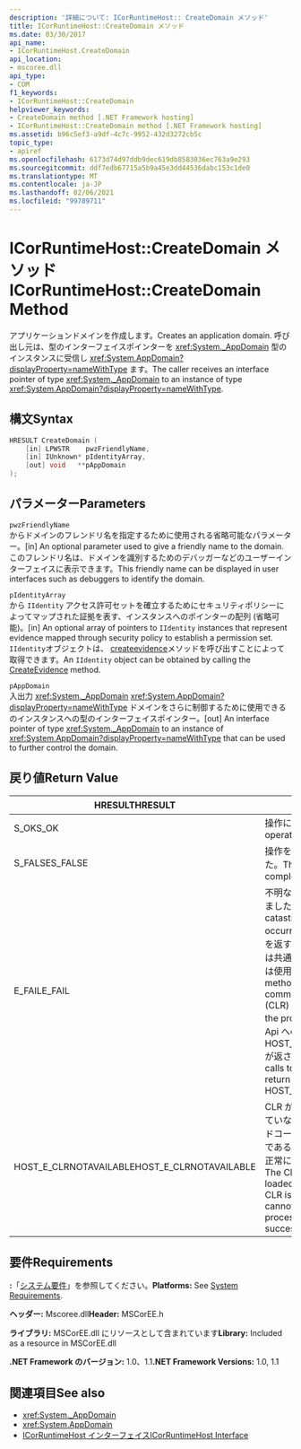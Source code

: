 ```yaml
---
description: '詳細について: ICorRuntimeHost:: CreateDomain メソッド'
title: ICorRuntimeHost::CreateDomain メソッド
ms.date: 03/30/2017
api_name:
- ICorRuntimeHost.CreateDomain
api_location:
- mscoree.dll
api_type:
- COM
f1_keywords:
- ICorRuntimeHost::CreateDomain
helpviewer_keywords:
- CreateDomain method [.NET Framework hosting]
- ICorRuntimeHost::CreateDomain method [.NET Framework hosting]
ms.assetid: b96c5ef3-a9df-4c7c-9952-432d3272cb5c
topic_type:
- apiref
ms.openlocfilehash: 6173d74d97ddb9dec619db8583036ec763a9e293
ms.sourcegitcommit: ddf7edb67715a5b9a45e3dd44536dabc153c1de0
ms.translationtype: MT
ms.contentlocale: ja-JP
ms.lasthandoff: 02/06/2021
ms.locfileid: "99789711"
---
```

# <a name="icorruntimehostcreatedomain-method"></a><span data-ttu-id="ce14a-103">ICorRuntimeHost::CreateDomain メソッド</span><span class="sxs-lookup"><span data-stu-id="ce14a-103">ICorRuntimeHost::CreateDomain Method</span></span>

<span data-ttu-id="ce14a-104">アプリケーションドメインを作成します。</span><span class="sxs-lookup"><span data-stu-id="ce14a-104">Creates an application domain.</span></span> <span data-ttu-id="ce14a-105">呼び出し元は、型のインターフェイスポインターを <xref:System._AppDomain> 型のインスタンスに受信し <xref:System.AppDomain?displayProperty=nameWithType> ます。</span><span class="sxs-lookup"><span data-stu-id="ce14a-105">The caller receives an interface pointer of type <xref:System._AppDomain> to an instance of type <xref:System.AppDomain?displayProperty=nameWithType>.</span></span>  
  
## <a name="syntax"></a><span data-ttu-id="ce14a-106">構文</span><span class="sxs-lookup"><span data-stu-id="ce14a-106">Syntax</span></span>  
  
```cpp  
HRESULT CreateDomain (  
    [in] LPWSTR    pwzFriendlyName,  
    [in] IUnknown* pIdentityArray,  
    [out] void   **pAppDomain  
);  
```  
  
## <a name="parameters"></a><span data-ttu-id="ce14a-107">パラメーター</span><span class="sxs-lookup"><span data-stu-id="ce14a-107">Parameters</span></span>  

 `pwzFriendlyName`  
 <span data-ttu-id="ce14a-108">からドメインのフレンドリ名を指定するために使用される省略可能なパラメーター。</span><span class="sxs-lookup"><span data-stu-id="ce14a-108">[in] An optional parameter used to give a friendly name to the domain.</span></span> <span data-ttu-id="ce14a-109">このフレンドリ名は、ドメインを識別するためのデバッガーなどのユーザーインターフェイスに表示できます。</span><span class="sxs-lookup"><span data-stu-id="ce14a-109">This friendly name can be displayed in user interfaces such as debuggers to identify the domain.</span></span>  
  
 `pIdentityArray`  
 <span data-ttu-id="ce14a-110">から `IIdentity` アクセス許可セットを確立するためにセキュリティポリシーによってマップされた証拠を表す、インスタンスへのポインターの配列 (省略可能)。</span><span class="sxs-lookup"><span data-stu-id="ce14a-110">[in] An optional array of pointers to `IIdentity` instances that represent evidence mapped through security policy to establish a  permission set.</span></span> <span data-ttu-id="ce14a-111">`IIdentity`オブジェクトは、 [createevidence](icorruntimehost-createevidence-method.md)メソッドを呼び出すことによって取得できます。</span><span class="sxs-lookup"><span data-stu-id="ce14a-111">An `IIdentity` object can be obtained by calling the [CreateEvidence](icorruntimehost-createevidence-method.md) method.</span></span>  
  
 `pAppDomain`  
 <span data-ttu-id="ce14a-112">入出力 <xref:System._AppDomain> <xref:System.AppDomain?displayProperty=nameWithType> ドメインをさらに制御するために使用できるのインスタンスへの型のインターフェイスポインター。</span><span class="sxs-lookup"><span data-stu-id="ce14a-112">[out] An interface pointer of type <xref:System._AppDomain> to an instance of <xref:System.AppDomain?displayProperty=nameWithType> that can be used to further control the domain.</span></span>  
  
## <a name="return-value"></a><span data-ttu-id="ce14a-113">戻り値</span><span class="sxs-lookup"><span data-stu-id="ce14a-113">Return Value</span></span>  
  
|<span data-ttu-id="ce14a-114">HRESULT</span><span class="sxs-lookup"><span data-stu-id="ce14a-114">HRESULT</span></span>|<span data-ttu-id="ce14a-115">説明</span><span class="sxs-lookup"><span data-stu-id="ce14a-115">Description</span></span>|  
|-------------|-----------------|  
|<span data-ttu-id="ce14a-116">S_OK</span><span class="sxs-lookup"><span data-stu-id="ce14a-116">S_OK</span></span>|<span data-ttu-id="ce14a-117">操作に成功しました。</span><span class="sxs-lookup"><span data-stu-id="ce14a-117">The operation was successful.</span></span>|  
|<span data-ttu-id="ce14a-118">S_FALSE</span><span class="sxs-lookup"><span data-stu-id="ce14a-118">S_FALSE</span></span>|<span data-ttu-id="ce14a-119">操作を完了できませんでした。</span><span class="sxs-lookup"><span data-stu-id="ce14a-119">The operation failed to complete.</span></span>|  
|<span data-ttu-id="ce14a-120">E_FAIL</span><span class="sxs-lookup"><span data-stu-id="ce14a-120">E_FAIL</span></span>|<span data-ttu-id="ce14a-121">不明な重大なエラーが発生しました。</span><span class="sxs-lookup"><span data-stu-id="ce14a-121">An unknown, catastrophic failure occurred.</span></span> <span data-ttu-id="ce14a-122">メソッドが E_FAIL を返す場合、このプロセスでは共通言語ランタイム (CLR) は使用できなくなります。</span><span class="sxs-lookup"><span data-stu-id="ce14a-122">If a method returns E_FAIL, the common language runtime (CLR) is no longer usable in the process.</span></span> <span data-ttu-id="ce14a-123">後続のホスト Api への呼び出しでは HOST_E_CLRNOTAVAILABLE が返されます。</span><span class="sxs-lookup"><span data-stu-id="ce14a-123">Subsequent calls to any hosting APIs return HOST_E_CLRNOTAVAILABLE.</span></span>|  
|<span data-ttu-id="ce14a-124">HOST_E_CLRNOTAVAILABLE</span><span class="sxs-lookup"><span data-stu-id="ce14a-124">HOST_E_CLRNOTAVAILABLE</span></span>|<span data-ttu-id="ce14a-125">CLR がプロセスに読み込まれていないか、CLR がマネージドコードを実行できない状態であるか、または呼び出しが正常に処理されていません。</span><span class="sxs-lookup"><span data-stu-id="ce14a-125">The CLR has not been loaded into a process, or the CLR is in a state in which it cannot run managed code or process the call successfully.</span></span>|  
  
## <a name="requirements"></a><span data-ttu-id="ce14a-126">要件</span><span class="sxs-lookup"><span data-stu-id="ce14a-126">Requirements</span></span>  

 <span data-ttu-id="ce14a-127">**:**「[システム要件](../../get-started/system-requirements.md)」を参照してください。</span><span class="sxs-lookup"><span data-stu-id="ce14a-127">**Platforms:** See [System Requirements](../../get-started/system-requirements.md).</span></span>  
  
 <span data-ttu-id="ce14a-128">**ヘッダー:** Mscoree.dll</span><span class="sxs-lookup"><span data-stu-id="ce14a-128">**Header:** MSCorEE.h</span></span>  
  
 <span data-ttu-id="ce14a-129">**ライブラリ:** MSCorEE.dll にリソースとして含まれています</span><span class="sxs-lookup"><span data-stu-id="ce14a-129">**Library:** Included as a resource in MSCorEE.dll</span></span>  
  
 <span data-ttu-id="ce14a-130">**.NET Framework のバージョン:** 1.0、1.1</span><span class="sxs-lookup"><span data-stu-id="ce14a-130">**.NET Framework Versions:** 1.0, 1.1</span></span>  
  
## <a name="see-also"></a><span data-ttu-id="ce14a-131">関連項目</span><span class="sxs-lookup"><span data-stu-id="ce14a-131">See also</span></span>

- <xref:System._AppDomain>
- <xref:System.AppDomain>
- [<span data-ttu-id="ce14a-132">ICorRuntimeHost インターフェイス</span><span class="sxs-lookup"><span data-stu-id="ce14a-132">ICorRuntimeHost Interface</span></span>](icorruntimehost-interface.md)
